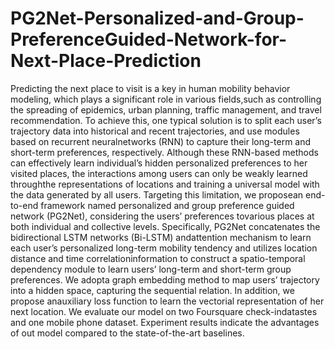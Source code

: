 # PG2Net-Personalized-and-Group-PreferenceGuided-Network-for-Next-Place-Prediction
Predicting the next place to visit is a key in human mobility behavior modeling, which plays a significant role in various fields,such as controlling the spreading of epidemics, urban planning, traffic management, and travel recommendation. To achieve this, one typical solution is to split each user’s trajectory data into historical and recent trajectories, and use modules based on recurrent neuralnetworks (RNN) to capture their long-term and short-term preferences, respectively. Although these RNN-based methods can effectively learn individual’s hidden personalized preferences to her visited places, the interactions among users can only be weakly learned throughthe representations of locations and training a universal model with the data generated by all users. Targeting this limitation, we proposean end-to-end framework named personalized and group preference guided network (PG2Net), considering the users’ preferences tovarious places at both individual and collective levels. Specifically, PG2Net concatenates the bidirectional LSTM networks (Bi-LSTM) andattention mechanism to learn each user’s personalized long-term mobility tendency and utilizes location distance and time correlationinformation to construct a spatio-temporal dependency module to learn users’ long-term and short-term group preferences. We adopta graph embedding method to map users’ trajectory into a hidden space, capturing the sequential relation. In addition, we propose anauxiliary loss function to learn the vectorial representation of her next location. We evaluate our model on two Foursquare check-indatastes and one mobile phone dataset. Experiment results indicate the advantages of out model compared to the state-of-the-art baselines.
